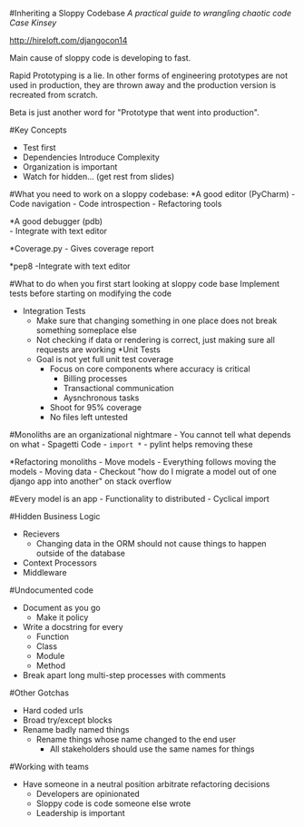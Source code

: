#Inheriting a Sloppy Codebase
*A practical guide to wrangling chaotic code*
*Case Kinsey*

http://hireloft.com/djangocon14

Main cause of sloppy code is developing to fast.

Rapid Prototyping is a lie. In other forms of engineering prototypes are not used in production, they are thrown away and the production version is recreated from scratch.

Beta is just another word for "Prototype that went into production".

#Key Concepts
* Test first
* Dependencies Introduce Complexity
* Organization is important
* Watch for hidden... (get rest from slides)

#What you need to work on a sloppy codebase:
*A good editor (PyCharm)
    - Code navigation
    - Code introspection
    - Refactoring tools

*A good debugger (pdb)           
    - Integrate with text editor

*Coverage.py
    - Gives coverage report

*pep8
    -Integrate with text editor

#What to do when you first start looking at sloppy code base
Implement tests before starting on modifying the code
* Integration Tests
    - Make sure that changing something in one place does not break something someplace else
    - Not checking if data or rendering is correct, just making sure all requests are working
*Unit Tests
    - Goal is not yet full unit test coverage
        - Focus on core components where accuracy is critical
            - Billing processes
            - Transactional communication
            - Aysnchronous tasks
        - Shoot for 95% coverage
        - No files left untested

#Monoliths are an organizational nightmare
    - You cannot tell what depends on what
    - Spagetti Code
    - `import *`
        - pylint helps removing these

*Refactoring monoliths
    - Move models
        - Everything follows moving the models
    - Moving data
        - Checkout "how do I migrate a model out of one django app into another" on stack overflow

#Every model is an app
    - Functionality to distributed
    - Cyclical import

#Hidden Business Logic
* Recievers
    - Changing data in the ORM should not cause things to happen outside of the database
* Context Processors
* Middleware

#Undocumented code
* Document as you go
    - Make it policy
* Write a docstring for every
    - Function
    - Class
    - Module
    - Method
* Break apart long multi-step processes with comments

#Other Gotchas
* Hard coded urls
* Broad try/except blocks
* Rename badly named things
    - Rename things whose name changed to the end user
        - All stakeholders should use the same names for things

#Working with teams
* Have someone in a neutral position arbitrate refactoring decisions
    - Developers are opinionated
    - Sloppy code is code someone else wrote
    - Leadership is important
